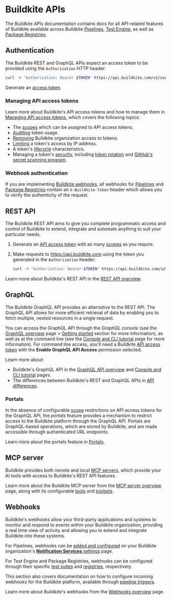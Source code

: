 # Buildkite APIs

The Buildkite APIs documentation contains docs for all API-related features of Buildkite available across Buildkite [Pipelines](/docs/pipelines), [Test Engine](/docs/test-engine), as well as [Package Registries](/docs/package-registries).

## Authentication

The Buildkite REST and GraphQL APIs expect an access token to be provided using the `Authorization` HTTP header:

```bash
curl -H "Authorization: Bearer $TOKEN" https://api.buildkite.com/v2/user
```

Generate an [access token](https://buildkite.com/user/api-access-tokens).

### Managing API access tokens

Learn more about Buildkite's API access tokens and how to manage them in [Managing API access tokens](/docs/apis/managing-api-tokens), which covers the following topics:

- The [scopes](/docs/apis/managing-api-tokens#token-scopes) which can be assigned to API access tokens.
- [Auditing](/docs/apis/managing-api-tokens#auditing-tokens) token usage.
- [Removing](/docs/apis/managing-api-tokens#removing-an-organization-from-a-token) Buildkite organization access to tokens.
- [Limiting](/docs/apis/managing-api-tokens#limiting-api-access-by-ip-address) a token's access by IP address.
- A token's [lifecycle](/docs/apis/managing-api-tokens#api-token-lifecycle) characteristics.
- Managing a token's [security](/docs/apis/managing-api-tokens#api-token-security), including [token rotation](/docs/apis/managing-api-tokens#api-token-security-rotation) and [GitHub's secret scanning program](/docs/apis/managing-api-tokens#api-token-security-github-secret-scanning-program).

### Webhook authentication

If you are implementing [Buildkite webhooks](#webhooks), all webhooks for [Pipelines](/docs/apis/webhooks/pipelines#http-headers) and [Package Registries](/docs/apis/webhooks/package-registries#http-headers) contain an `X-Buildkite-Token` header which allows you to verify the authenticity of the request.

## REST API

The Buildkite REST API aims to give you complete programmatic access and control of Buildkite to extend, integrate and automate anything to suit your particular needs.

1. Generate an [API access token](/docs/apis/managing-api-tokens) with as many [scopes](/docs/apis/managing-api-tokens#token-scopes) as you require.
2. Make requests to https://api.buildkite.com using the token you generated in the `Authorization` header:

    ```bash
    curl -H "Authorization: Bearer $TOKEN" https://api.buildkite.com/v2/user
    ```

Learn more about Buildkite's REST API in the [REST API overview](/docs/apis/rest-api).

## GraphQL

The Buildkite GraphQL API provides an alternative to the REST API. The GraphQL API allows for more efficient retrieval of data by enabling you to fetch multiple, nested resources in a single request.

You can access the GraphQL API through the _GraphQL console_ (see the [GraphQL overview](/docs/apis/graphql-api) page > [Getting started](/docs/apis/graphql-api#getting-started) section for more information), as well as at the command line (see the [Console and CLI tutorial](/docs/apis/graphql/graphql-tutorial) page for more information). For command line access, you'll need a Buildkite [API access token](/docs/apis/managing-api-tokens) with the **Enable GraphQL API Access** permission selected.

Learn more about:

- Buildkite's GraphQL API in the [GraphQL API overview](/docs/apis/graphql-api) and [Console and CLI tutorial](/docs/apis/graphql/graphql-tutorial) pages.
- The differences between Buildkite's REST and GraphQL APIs in [API differences](/docs/apis/api-differences).

### Portals

In the absence of configurable [scope](/docs/apis/managing-api-tokens#token-scopes) restrictions on API access tokens for the GraphQL API, the _portals_ feature provides a mechanism to restrict access to the Buildkite platform through the GraphQL API. Portals are GraphQL-based operations, which are stored by Buildkite, and are made accessible through authenticated URL endpoints.

Learn more about the portals feature in [Portals](/docs/apis/graphql/portals).

## MCP server

Buildkite provides both remote and local [MCP servers](https://modelcontextprotocol.io/docs/learn/server-concepts), which provide your AI tools with access to Buildkite's REST API features.

Learn more about the Buildkite MCP server from the [MCP server overview](/docs/apis/mcp-server) page, along with its configurable [tools](/docs/apis/mcp-server#available-mcp-tools) and [toolsets](/docs/apis/mcp-server/toolsets).

## Webhooks

Buildkite's webhooks allow your third-party applications and systems to monitor and respond to events within your Buildkite organization, providing a real time view of activity and allowing you to extend and integrate Buildkite into these systems.

For Pipelines, webhooks can be [added and configured](/docs/apis/webhooks/pipelines#add-a-webhook) on your Buildkite organization's [**Notification Services** settings](https://buildkite.com/organizations/-/services) page.

For Test Engine and Package Registries, webhooks can be configured through their specific [test suites](/docs/apis/webhooks/test-engine) and [registries](/docs/apis/webhooks/package-registries#add-a-webhook), respectively.

This section also covers documentation on how to configure incoming webhooks for the Buildkite platform, available through [pipeline triggers](/docs/apis/webhooks/incoming/pipeline-triggers).

Learn more about Buildkite's webhooks from the [Webhooks overview](/docs/apis/webhooks) page.
